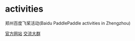 # activities
郑州百度飞桨活动(Baidu PaddlePaddle activities in Zhengzhou)

[官方网站](http://bdg.knowableacademy.com/)
[交流大群](https://docs.qq.com/doc/DRXNCbklpcENpZE1z)
